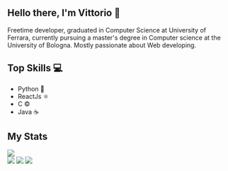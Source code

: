 ## Hello there, I'm Vittorio 🦎
Freetime developer, graduated in Computer Science at University of Ferrara, currently pursuing a master's degree in Computer science at the University of Bologna.
Mostly passionate about Web developing.
## Top Skills 💻
* Python 🐍
* ReactJs ⚛️
* C ©️
* Java ☕
## My Stats
![](https://api.visitorbadge.io/api/VisitorHit?user=vittoriorossetto&repo=github-visitors-badge&countColor=%237B1E7A)  
![](http://github-profile-summary-cards.vercel.app/api/cards/stats?username=vittoriorossetto&theme=github_dark)
![](http://github-profile-summary-cards.vercel.app/api/cards/productive-time?username=vittoriorossetto&theme=github_dark&utcOffset=1)
![](http://github-profile-summary-cards.vercel.app/api/cards/profile-details?username=vittoriorossetto&theme=github_dark)